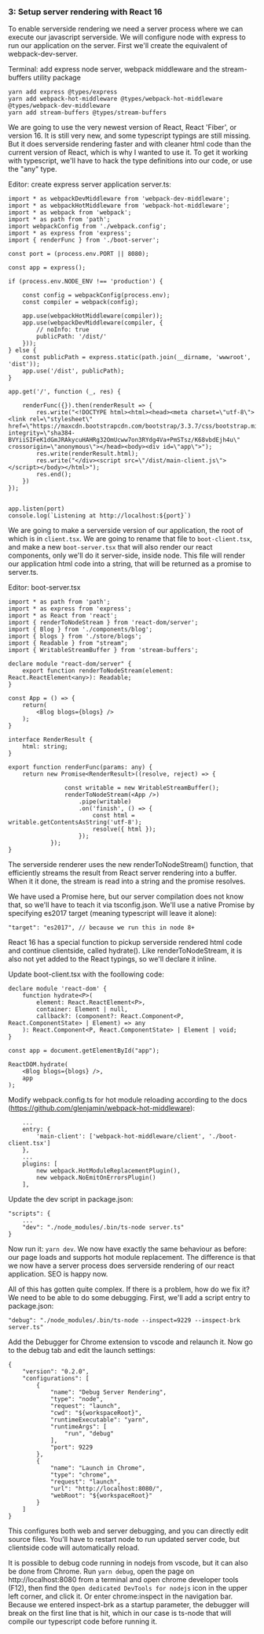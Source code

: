 ### 3: Setup server rendering with React 16

To enable serverside rendering we need a server process where we can execute our javascript serverside. We will configure node with express to run our application on the server. First we'll create the equivalent of webpack-dev-server.

Terminal: add express node server, webpack middleware and the stream-buffers utility package

    yarn add express @types/express
    yarn add webpack-hot-middleware @types/webpack-hot-middleware @types/webpack-dev-middleware
    yarn add stream-buffers @types/stream-buffers

We are going to use the very newest version of React, React 'Fiber', or version 16. It is still very new, and some typescript typings are still missing.
But it does serverside rendering faster and with cleaner html code than the current version of React, which is why I wanted to use it. To get it working with typescript, we'll have to hack the type definitions into our code, or use the "any" type.

Editor: create express server application server.ts:

    import * as webpackDevMiddleware from 'webpack-dev-middleware';
    import * as webpackHotMiddleware from 'webpack-hot-middleware';
    import * as webpack from 'webpack';
    import * as path from 'path';
    import webpackConfig from './webpack.config';
    import * as express from 'express';
    import { renderFunc } from './boot-server';

    const port = (process.env.PORT || 8080);

    const app = express();

    if (process.env.NODE_ENV !== 'production') {

        const config = webpackConfig(process.env);
        const compiler = webpack(config);
        
        app.use(webpackHotMiddleware(compiler));
        app.use(webpackDevMiddleware(compiler, {
            // noInfo: true
            publicPath: '/dist/'
        }));
    } else {
        const publicPath = express.static(path.join(__dirname, 'wwwroot', 'dist'));
        app.use('/dist', publicPath);
    }

    app.get('/', function (_, res) { 
        
        renderFunc({}).then(renderResult => {
            res.write("<!DOCTYPE html><html><head><meta charset=\"utf-8\"><link rel=\"stylesheet\" href=\"https://maxcdn.bootstrapcdn.com/bootstrap/3.3.7/css/bootstrap.min.css\" integrity=\"sha384-BVYiiSIFeK1dGmJRAkycuHAHRg32OmUcww7on3RYdg4Va+PmSTsz/K68vbdEjh4u\" crossorigin=\"anonymous\"></head><body><div id=\"app\">");
            res.write(renderResult.html);
            res.write("</div><script src=\"/dist/main-client.js\"></script></body></html>");
            res.end();
        })
    });    


    app.listen(port)
    console.log(`Listening at http://localhost:${port}`)

We are going to make a serverside version of our application, the root of which is in `client.tsx`. We are going to rename that file to `boot-client.tsx`, and make a new `boot-server.tsx` that will also render our react components, only we'll do it server-side, inside node. This file will render our application html code into a string, that will be returned as a promise to server.ts.

Editor: boot-server.tsx

    import * as path from 'path';
    import * as express from 'express';
    import * as React from 'react';
    import { renderToNodeStream } from 'react-dom/server';
    import { Blog } from './components/blog';
    import { blogs } from './store/blogs';
    import { Readable } from "stream";
    import { WritableStreamBuffer } from 'stream-buffers';

    declare module "react-dom/server" {
        export function renderToNodeStream(element: React.ReactElement<any>): Readable;
    }

    const App = () => {
        return(
            <Blog blogs={blogs} />
        );
    }

    interface RenderResult {
        html: string;
    }

    export function renderFunc(params: any) {
        return new Promise<RenderResult>((resolve, reject) => {
        
                    const writable = new WritableStreamBuffer();
                    renderToNodeStream(<App />)
                        .pipe(writable)
                        .on('finish', () => {
                            const html = writable.getContentsAsString('utf-8');
                            resolve({ html });
                        });
                });
    }

The serverside renderer uses the new renderToNodeStream() function, that efficiently streams the result from React server rendering into a buffer. When it it done, the stream is read into a string and the promise resolves.

We have used a Promise here, but our server compilation does not know that, so we'll have to teach it via tsconfig.json. We'll use a native Promise by specifying es2017 target (meaning typescript will leave it alone):

    "target": "es2017", // because we run this in node 8+

React 16 has a special function to pickup serverside rendered html code and continue clientside, called hydrate(). Like renderToNodeStream, it is also not yet added to the React typings, so we'll declare it inline.

Update boot-client.tsx with the foollowing code:

    declare module 'react-dom' {
        function hydrate<P>(
            element: React.ReactElement<P>,
            container: Element | null,
            callback?: (component?: React.Component<P, React.ComponentState> | Element) => any
        ): React.Component<P, React.ComponentState> | Element | void;
    }

    const app = document.getElementById("app");

    ReactDOM.hydrate(
        <Blog blogs={blogs} />, 
        app
    );


Modify webpack.config.ts for hot module reloading according to the docs (https://github.com/glenjamin/webpack-hot-middleware):

        ...
        entry: {
            'main-client': ['webpack-hot-middleware/client', './boot-client.tsx']
        },
        ...
        plugins: [
            new webpack.HotModuleReplacementPlugin(),
            new webpack.NoEmitOnErrorsPlugin()
        ],


Update the dev script in package.json:

    "scripts": {
        ...
        "dev": "./node_modules/.bin/ts-node server.ts"
    }

Now run it: `yarn dev`. We now have exactly the same behaviour as before: our page loads and supports hot module replacement. The difference is that we now have a server process does serverside rendering of our react application. SEO is happy now.

All of this has gotten quite complex. If there is a problem, how do we fix it? We need to be able to do some debugging. First, we'll add a script entry to package.json:

    "debug": "./node_modules/.bin/ts-node --inspect=9229 --inspect-brk server.ts"

Add the Debugger for Chrome extension to vscode and relaunch it. Now go to the debug tab and edit the launch settings:

    {
        "version": "0.2.0",
        "configurations": [
            {
                "name": "Debug Server Rendering",
                "type": "node",
                "request": "launch",
                "cwd": "${workspaceRoot}",
                "runtimeExecutable": "yarn",
                "runtimeArgs": [
                    "run", "debug"
                ],
                "port": 9229
            },
            {
                "name": "Launch in Chrome",
                "type": "chrome",
                "request": "launch",
                "url": "http://localhost:8080/",
                "webRoot": "${workspaceRoot}"
            }           
        ]
    }

This configures both web and server debugging, and you can directly edit source files. You'll have to restart node to run updated server code, but clientside code will automatically reload.

It is possible to debug code running in nodejs from vscode, but it can also be done from Chrome. Run `yarn debug`, open the page on http://localhost:8080 from a terminal and open chrome developer tools (F12), then find the `Open dedicated DevTools for nodejs` icon in the upper left corner, and click it. Or enter chrome:inspect in the navigation bar. Because we entered inspect-brk as a startup parameter, the debugger will break on the first line that is hit, which in our case is ts-node that will compile our typescript code before running it.
